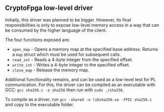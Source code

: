 ## CryptoFpga low-level driver

Initially, this driver was planned to be bigger. However, its final responsibilities is only to expose low-level memory access in a way that can be consumed by the higher language of the client. 

The four functions exposed are:

* `open_map` - Opens a memory map at the specified base address. Returns a `map` struct which must be used for subsequent calls.
* `read_int` - Reads a 4-byte integer from the specified offset.
* `write_int` - Writes a 4-byte integer to the specified offset.
* `close_map` - Release the memory map.

Additional functionality remains, and can be used as a low-level test for PL communication. For this, the driver can be compiled as an executable with GCC: `gcc sha256.c -o sha256` then run with `sudo ./sha256`. 

To compile as a driver, run `gcc -shared -o libsha256.so -fPIC sha256.c` and copy to the executable folder.